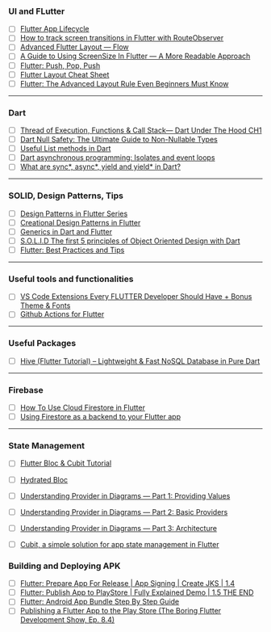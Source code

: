 ### UI and FLutter 
- [ ] [Flutter App Lifecycle](https://medium.com/pharos-production/flutter-app-lifecycle-4b0ab4a4211a)
- [ ] [How to track screen transitions in Flutter with RouteObserver](https://medium.com/flutter-community/how-to-track-screen-transitions-in-flutter-with-routeobserver-733984a90dea)
- [ ] [Advanced Flutter Layout — Flow](https://medium.com/flutter-community/advanced-flutter-layout-flow-32300bf3b7b3)
- [ ] [A Guide to Using ScreenSize In Flutter — A More Readable Approach](https://medium.com/flutter-community/a-guide-to-using-screensize-in-flutter-a-more-readable-approach-901e82556195)
- [ ] [Flutter: Push, Pop, Push](https://medium.com/flutter-community/flutter-push-pop-push-1bb718b13c31)
- [ ] [Flutter Layout Cheat Sheet](https://medium.com/flutter-community/flutter-layout-cheat-sheet-5363348d037e)
- [ ] [Flutter: The Advanced Layout Rule Even Beginners Must Know](https://medium.com/flutter-community/flutter-the-advanced-layout-rule-even-beginners-must-know-edc9516d1a2)

---

### Dart
- [ ] [Thread of Execution, Functions & Call Stack— Dart Under The Hood CH1](https://medium.com/flutter-community/thread-of-execution-functions-call-stack-dart-under-the-hood-ch1-c2e756504c)
- [ ] [Dart Null Safety: The Ultimate Guide to Non-Nullable Types](https://www.youtube.com/watch?v=aZtjcbsdwTo&feature=youtu.be&fbclid=IwAR0qsU2nNljJGoSkMS0jCTnUL_bWXLvop3bIuttVMMiWSuCsgo0mJ1oRHxQ)
- [ ] [Useful List methods in Dart](https://medium.com/flutter-community/useful-list-methods-in-dart-6e173cac803d)
- [ ] [Dart asynchronous programming: Isolates and event loops](https://medium.com/dartlang/dart-asynchronous-programming-isolates-and-event-loops-bffc3e296a6a)
- [ ] [What are sync*, async*, yield and yield* in Dart?](https://medium.com/@jelenaaa.lecic/what-are-sync-async-yield-and-yield-in-dart-defe57d06381)

---

### SOLID, Design Patterns, Tips

- [ ] [Design Patterns in Flutter Series](https://medium.com/flutter-community/flutter-design-patterns-0-introduction-5e88cfff6792)
- [ ] [Creational Design Patterns in Flutter](https://dart.academy/creational-design-patterns-for-dart-and-flutter-factory-method/?fbclid=IwAR3WoA8QonjNeOfq1G8SaLQBqYZbEHf5bbLgLO9zudeLwQGy2ohp5hqweDk)
- [ ] [Generics in Dart and Flutter](https://dart.academy/generics-in-dart-and-flutter/)
- [ ] [S.O.L.I.D The first 5 principles of Object Oriented Design with Dart](https://medium.com/flutter-community/s-o-l-i-d-the-first-5-principles-of-object-oriented-design-with-dart-f31d62135b7e)
- [ ] [Flutter: Best Practices and Tips](https://medium.com/flutter-community/flutter-best-practices-and-tips-7c2782c9ebb5)

---

### Useful tools and functionalities
- [ ] [VS Code Extensions Every FLUTTER Developer Should Have + Bonus Theme & Fonts](https://www.youtube.com/watch?v=VHhksMa2Ffg&fbclid=IwAR1nrm9p5p5kZMMI0zLqjAL7djnI7GQoGQZ3uomY48iQ5sQ4WlnlX7Xmr_s)
- [ ] [Github Actions for Flutter](https://medium.com/mobile-development-group/github-actions-for-flutter-cf02923d7b5d)

---

### Useful Packages
- [ ] [Hive (Flutter Tutorial) – Lightweight & Fast NoSQL Database in Pure Dart](https://www.youtube.com/watch?v=R1GSrrItqUs&t=2212s)

---

### Firebase
- [ ] [How To Use Cloud Firestore in Flutter](https://medium.com/firebase-tips-tricks/how-to-use-cloud-firestore-in-flutter-9ea80593ca40)
- [ ] [Using Firestore as a backend to your Flutter app](https://www.youtube.com/watch?v=DqJ_KjFzL9I)

---

### State Management
 - [ ] [Flutter Bloc & Cubit Tutorial](https://www.youtube.com/watch?v=y564ETOCog8&fbclid=IwAR38YsysqoyaRXkTdQCko02BcqXZPHMhoaY_fSYgBqpGnOS04fIVuSBfxBA)
 - [ ] [Hydrated Bloc](https://www.youtube.com/watch?v=vSOpZd_FFEY)
 - [ ] [Understanding Provider in Diagrams — Part 1: Providing Values](https://medium.com/flutter-community/understanding-provider-in-diagrams-part-1-providing-values-4379aa1e7fd5)
 - [ ] [Understanding Provider in Diagrams — Part 2: Basic Providers](https://medium.com/flutter-community/understanding-provider-in-diagrams-part-2-basic-providers-1a80fb74d4e7)
 - [ ] [Understanding Provider in Diagrams — Part 3: Architecture](https://medium.com/flutter-community/understanding-provider-in-diagrams-part-3-architecture-a145e4fbbde1)
 - [ ] [Cubit, a simple solution for app state management in Flutter](https://medium.com/flutterando/cubit-a-simple-solution-for-app-state-management-in-flutter-66ab5279ef73)
 
 
 ### Building and Deploying APK
 - [ ] [Flutter: Prepare App For Release | App Signing | Create JKS | 1.4](https://www.youtube.com/watch?v=nGvPNG-f1-o) 
 - [ ] [Flutter: Publish App to PlayStore | Fully Explained Demo | 1.5 THE END](https://www.youtube.com/watch?v=qpruGmff5Fw)
 - [ ] [Flutter: Android App Bundle Step By Step Guide](https://www.youtube.com/watch?v=dRbmjsqERVw)
 - [ ] [Publishing a Flutter App to the Play Store (The Boring Flutter Development Show, Ep. 8.4)](https://www.youtube.com/watch?v=dR04ArAhxd4)
